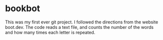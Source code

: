 # bookbot
This was my first ever git project.
I followed the directions from the website boot.dev.
The code reads a text file, and counts the number of the words and how many times each letter is repeated.